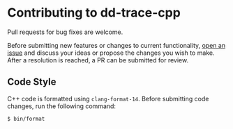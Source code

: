 Contributing to dd-trace-cpp
============================
Pull requests for bug fixes are welcome.

Before submitting new features or changes to current functionality, [open an
issue](https://github.com/DataDog/dd-trace-cpp/issues/new) and discuss your
ideas or propose the changes you wish to make. After a resolution is reached, a
PR can be submitted for review.

Code Style
----------
C++ code is formatted using `clang-format-14`. Before submitting code changes,
run the following command:
```shell 
$ bin/format
```
